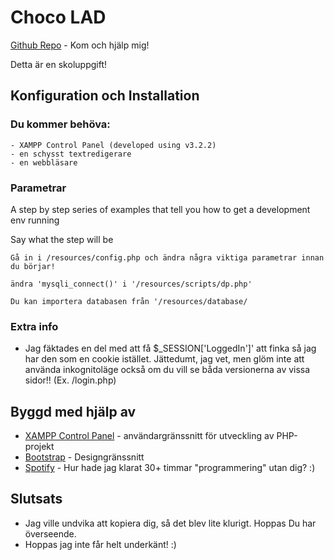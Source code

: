# Choco LAD

[Github Repo](https://github.com/organisationen/Choco-Lad/) - Kom och hjälp mig!

Detta är en skoluppgift!

## Konfiguration och Installation

### Du kommer behöva:

```
- XAMPP Control Panel (developed using v3.2.2)
- en schysst textredigerare
- en webbläsare
```

### Parametrar

A step by step series of examples that tell you how to get a development env running

Say what the step will be

```
Gå in i /resources/config.php och ändra några viktiga parametrar innan du börjar!
```
```
ändra 'mysqli_connect()' i '/resources/scripts/dp.php'
```
```
Du kan importera databasen från '/resources/database/
```

### Extra info

- Jag fäktades en del med att få $_SESSION['LoggedIn']' att finka så jag har den som en cookie istället. Jättedumt, jag vet, men glöm inte att använda inkognitoläge också om du vill se båda versionerna av vissa sidor!! (Ex. /login.php)

## Byggd med hjälp av

* [XAMPP Control Panel](https://www.apachefriends.org/index.html/) - användargränssnitt för utveckling av PHP-projekt
* [Bootstrap](https://getbootstrap.com/) - Designgränssnitt
* [Spotify](https://www.spotify.com/) - Hur hade jag klarat 30+ timmar "programmering" utan dig? :)

## Slutsats

* Jag ville undvika att kopiera dig, så det blev lite klurigt. Hoppas Du har överseende. 
* Hoppas jag inte får helt underkänt! :)

